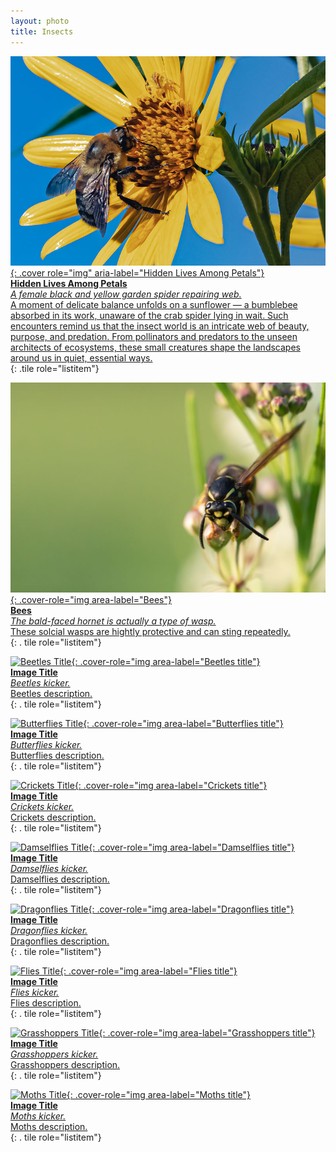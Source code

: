 ```yaml
---
layout: photo
title: Insects
---
```


[![Hidden Lives Among Petals](/gallery/animals/insects/bees/assets/brown-belted-bumble-bee/D79A2070.jpg){: .cover role="img" aria-label="Hidden Lives Among Petals"}  
**Hidden Lives Among Petals**  
_A female black and yellow garden spider repairing web._  
A moment of delicate balance unfolds on a sunflower — a bumblebee absorbed in its work, unaware of the crab spider lying in wait. Such encounters remind us that the insect world is an intricate web of beauty, purpose, and predation. From pollinators and predators to the unseen architects of ecosystems, these small creatures shape the landscapes around us in quiet, essential ways.  
](/gallery/animals/insects/bees){: .tile role="listitem"}

<div class="grid" role="list">

[![Bees Title](/gallery/animals/insects/bees/assets/bald-faced-hornet/D79A0422.jpg){: .cover-role="img area-label="Bees"}  
**Bees**  
_The bald-faced hornet is actually a type of wasp._  
These solcial wasps are hightly protective and can sting repeatedly.  
](/gallery/animals/insects/bees){: . tile role="listitem"}

[![Beetles Title](/gallery/folder/folder/assets/image-2.jpg){: .cover-role="img area-label="Beetles title"}  
**Image Title**  
_Beetles kicker._  
Beetles description.  
](/gallery/folder/folder/folder-index){: . tile role="listitem"}

[![Butterflies Title](/gallery/folder/folder/assets/image-3.jpg){: .cover-role="img area-label="Butterflies title"}  
**Image Title**  
_Butterflies kicker._  
Butterflies description.  
](/gallery/folder/folder/folder-index){: . tile role="listitem"}

[![Crickets Title](/gallery/folder/folder/assets/image-4.jpg){: .cover-role="img area-label="Crickets title"}  
**Image Title**  
_Crickets kicker._  
Crickets description.  
](/gallery/folder/folder/folder-index){: . tile role="listitem"}

[![Damselflies Title](/gallery/folder/folder/assets/image-5.jpg){: .cover-role="img area-label="Damselflies title"}  
**Image Title**  
_Damselflies kicker._  
Damselflies description.  
](/gallery/folder/folder/folder-index){: . tile role="listitem"}

[![Dragonflies Title](/gallery/folder/folder/assets/image-6.jpg){: .cover-role="img area-label="Dragonflies title"}  
**Image Title**  
_Dragonflies kicker._  
Dragonflies description.  
](/gallery/folder/folder/folder-index){: . tile role="listitem"}

[![Flies Title](/gallery/folder/folder/assets/image-7.jpg){: .cover-role="img area-label="Flies title"}  
**Image Title**  
_Flies kicker._  
Flies description.  
](/gallery/folder/folder/folder-index){: . tile role="listitem"}

[![Grasshoppers Title](/gallery/folder/folder/assets/image-8.jpg){: .cover-role="img area-label="Grasshoppers title"}  
**Image Title**  
_Grasshoppers kicker._  
Grasshoppers description.  
](/gallery/folder/folder/folder-index){: . tile role="listitem"}

[![Moths Title](/gallery/folder/folder/assets/image-9.jpg){: .cover-role="img area-label="Moths title"}  
**Image Title**  
_Moths kicker._  
Moths description.  
](/gallery/folder/folder/folder-index){: . tile role="listitem"}

</div>
